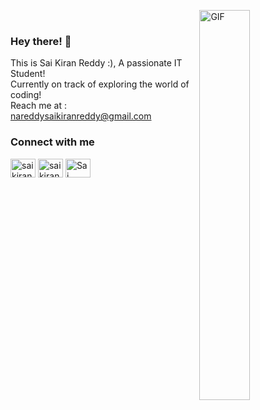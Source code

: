 
<img align="right" alt="GIF" src="https://github.com/abhisheknaiidu/abhisheknaiidu/blob/master/code.gif?raw=true" width="40%" height="40%" /><br>
### Hey there! 👋
This is Sai Kiran Reddy :), A passionate IT Student!<br>
Currently on track of exploring the world of coding!<br>
Reach me at : nareddysaikiranreddy@gmail.com
<br>

<h3 align="left">Connect with me</h3>
<p align="left">
<a href="https://twitter.com/saikiranreddy75" target="blank"><img align="center" src="https://cdn.jsdelivr.net/npm/simple-icons@3.0.1/icons/twitter.svg" alt="saikiranreddy75" height="30" width="40" /></a>
 <a href="https://www.instagram.com/saikiranreddy.03/" target="blank"><img align="center" src="https://cdn.jsdelivr.net/npm/simple-icons@3.0.1/icons/instagram.svg" alt="saikiranreddy.03" height="30" width="40" /></a>
<a href="https://www.linkedin.com/in/sai-kiran-reddy-7272b320a/" target="blank"><img align="center" src="https://cdn.jsdelivr.net/npm/simple-icons@3.0.1/icons/linkedin.svg" alt="Sai Kiran Reddy" height="30" width="40" /></a>
</p>



<!--
**saikiranreddy201/saikiranreddy201** is a ✨ _special_ ✨ repository because its `README.md` (this file) appears on your GitHub profile.

Here are some ideas to get you started:

- 🔭 I’m currently working on ...
- 🌱 I’m currently learning ...
- 👯 I’m looking to collaborate on ...
- 🤔 I’m looking for help with ...
- 💬 Ask me about ...
- 📫 How to reach me: ...
- 😄 Pronouns: ...
- ⚡ Fun fact: ...
-->
